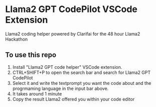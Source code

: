 # Llama2 GPT CodePilot VSCode Extension

Llama2 coding helper powered by Clarifai for the 48 hour Llama2 Hackathon

## To use this repo

1. Install "Llama2 GPT code helper" VSCode extension.
2. CTRL+SHIFT+P to open the search bar and search for Llama2 GPT CodePilot
3. Select it and write the textprompt you want the code about and the progrmaming language in the input bar above.
4. It takes around 1 minute
5. Copy the result Llama2 offered you within your code editor

